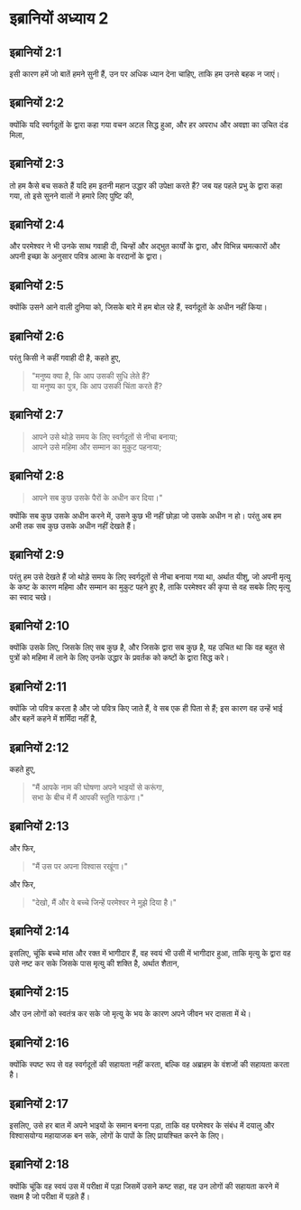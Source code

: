 # इब्रानियों अध्याय 2

## इब्रानियों 2:1

इसी कारण हमें जो बातें हमने सुनी हैं, उन पर अधिक ध्यान देना चाहिए, ताकि हम उनसे बहक न जाएं।

## इब्रानियों 2:2

क्योंकि यदि स्वर्गदूतों के द्वारा कहा गया वचन अटल सिद्ध हुआ, और हर अपराध और अवज्ञा का उचित दंड मिला,

## इब्रानियों 2:3

तो हम कैसे बच सकते हैं यदि हम इतनी महान उद्धार की उपेक्षा करते हैं? जब यह पहले प्रभु के द्वारा कहा गया, तो इसे सुनने वालों ने हमारे लिए पुष्टि की,

## इब्रानियों 2:4

और परमेश्वर ने भी उनके साथ गवाही दी, चिन्हों और अद्भुत कार्यों के द्वारा, और विभिन्न चमत्कारों और अपनी इच्छा के अनुसार पवित्र आत्मा के वरदानों के द्वारा।

## इब्रानियों 2:5

क्योंकि उसने आने वाली दुनिया को, जिसके बारे में हम बोल रहे हैं, स्वर्गदूतों के अधीन नहीं किया।

## इब्रानियों 2:6

परंतु किसी ने कहीं गवाही दी है, कहते हुए,

> "मनुष्य क्या है, कि आप उसकी सुधि लेते हैं?  
> या मनुष्य का पुत्र, कि आप उसकी चिंता करते हैं?

## इब्रानियों 2:7

> आपने उसे थोड़े समय के लिए स्वर्गदूतों से नीचा बनाया;  
> आपने उसे महिमा और सम्मान का मुकुट पहनाया;

## इब्रानियों 2:8

> आपने सब कुछ उसके पैरों के अधीन कर दिया।"

क्योंकि सब कुछ उसके अधीन करने में, उसने कुछ भी नहीं छोड़ा जो उसके अधीन न हो। परंतु अब हम अभी तक सब कुछ उसके अधीन नहीं देखते हैं।

## इब्रानियों 2:9

परंतु हम उसे देखते हैं जो थोड़े समय के लिए स्वर्गदूतों से नीचा बनाया गया था, अर्थात यीशु, जो अपनी मृत्यु के कष्ट के कारण महिमा और सम्मान का मुकुट पहने हुए है, ताकि परमेश्वर की कृपा से वह सबके लिए मृत्यु का स्वाद चखे।

## इब्रानियों 2:10

क्योंकि उसके लिए, जिसके लिए सब कुछ है, और जिसके द्वारा सब कुछ है, यह उचित था कि वह बहुत से पुत्रों को महिमा में लाने के लिए उनके उद्धार के प्रवर्तक को कष्टों के द्वारा सिद्ध करे।

## इब्रानियों 2:11

क्योंकि जो पवित्र करता है और जो पवित्र किए जाते हैं, वे सब एक ही पिता से हैं; इस कारण वह उन्हें भाई और बहनें कहने में शर्मिंदा नहीं है,

## इब्रानियों 2:12

कहते हुए,

> "मैं आपके नाम की घोषणा अपने भाइयों से करूंगा,  
> सभा के बीच में मैं आपकी स्तुति गाऊंगा।"

## इब्रानियों 2:13

और फिर,

> "मैं उस पर अपना विश्वास रखूंगा।"

और फिर,

> "देखो, मैं और वे बच्चे जिन्हें परमेश्वर ने मुझे दिया है।"

## इब्रानियों 2:14

इसलिए, चूंकि बच्चे मांस और रक्त में भागीदार हैं, वह स्वयं भी उसी में भागीदार हुआ, ताकि मृत्यु के द्वारा वह उसे नष्ट कर सके जिसके पास मृत्यु की शक्ति है, अर्थात शैतान,

## इब्रानियों 2:15

और उन लोगों को स्वतंत्र कर सके जो मृत्यु के भय के कारण अपने जीवन भर दासता में थे।

## इब्रानियों 2:16

क्योंकि स्पष्ट रूप से वह स्वर्गदूतों की सहायता नहीं करता, बल्कि वह अब्राहम के वंशजों की सहायता करता है।

## इब्रानियों 2:17

इसलिए, उसे हर बात में अपने भाइयों के समान बनना पड़ा, ताकि वह परमेश्वर के संबंध में दयालु और विश्वासयोग्य महायाजक बन सके, लोगों के पापों के लिए प्रायश्चित करने के लिए।

## इब्रानियों 2:18

क्योंकि चूंकि वह स्वयं उस में परीक्षा में पड़ा जिसमें उसने कष्ट सहा, वह उन लोगों की सहायता करने में सक्षम है जो परीक्षा में पड़ते हैं।
